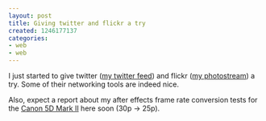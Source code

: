 ```yaml
---
layout: post
title: Giving twitter and flickr a try
created: 1246177137
categories:
- web
- web
---
```

<p>I just started to give twitter (<a href="http://twitter.com/danyx23">my twitter feed</a>) and flickr (<a href="http://www.flickr.com/photos/danyx23/">my photostream</a>) a try. Some of their networking tools are indeed nice.</p>
<p>Also, expect a report about my after effects frame rate conversion tests for the <a href="http://www.dpreview.com/reviews/canoneos5dmarkii/">Canon 5D Mark&nbsp;II</a> here soon (30p -&gt; 25p).</p>
